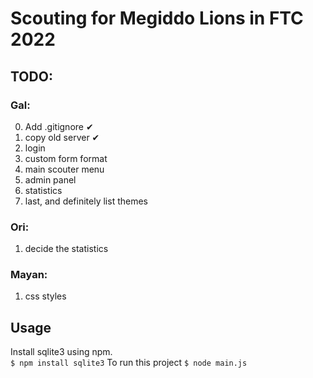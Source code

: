 # Scouting for Megiddo Lions in FTC 2022
## TODO:
### Gal:
0. Add .gitignore ✔
1. copy old server ✔
2. login
3. custom form format
4. main scouter menu
5. admin panel
6. statistics
7. last, and definitely list themes
### Ori:
1. decide the statistics
### Mayan:
1. css styles

## Usage
Install sqlite3 using npm.  
`$ npm install sqlite3`
To run this project
`$ node main.js`